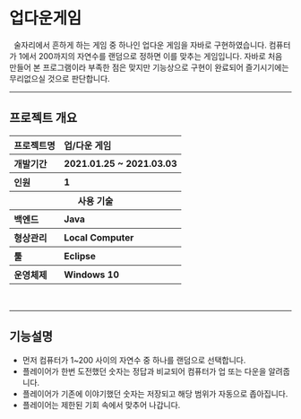 # 업다운게임

&nbsp; 술자리에서 흔하게 하는 게임 중 하나인 업다운 게임을 자바로 구현하였습니다. 컴퓨터가 1에서 200까지의 자연수를 랜덤으로 정하면 이를 맞추는 게임입니다. 자바로 처음 만들어 본 프로그램이라 부족한 점은 맞지만 기능상으로 구현이 완료되어 즐기시기에는 무리없으실 것으로 판단합니다.

---

## 프로젝트 개요

<table class="tg">
    <tr align="left">
      <th>프로젝트명</th>
      <th>업/다운 게임</th>
    </tr>
    <tr align="left">
      <th>개발기간</th>
      <th>2021.01.25 ~ 2021.03.03</th>
    </tr>
    <tr align="left">
      <th>인원</th>
      <th>1</th>
    </tr>
    <tr>
      <th colspan="2">사용 기술</th>
    </tr>
    <tr align="left">
      <th>백엔드</th>
      <th>Java</th>
    </tr>
    <tr align="left">
      <th>형상관리</th>
      <th>Local Computer</th>
    </tr>
    <tr align="left">
      <th>툴</th>
      <th>Eclipse</th>
    </tr>
    <tr align="left">
      <th>운영체제</th>
      <th>Windows 10</th>
    </tr>
  </table>

<br>

---

## 기능설명

- 먼저 컴퓨터가 1~200 사이의 자연수 중 하나를 랜덤으로 선택합니다.
- 플레이어가 한번 도전했던 숫자는 정답과 비교되어 컴퓨터가 업 또는 다운을 알려줍니다.
- 플레이어가 기존에 이야기했던 숫자는 저장되고 해당 범위가 자동으로 좁아집니다.
- 플레이어는 제한된 기회 속에서 맞추어 나갑니다.
